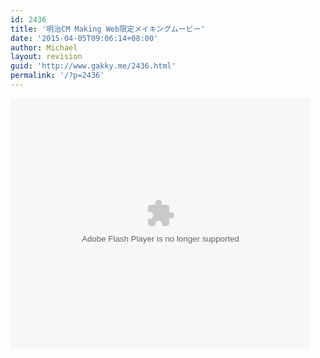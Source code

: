 ```yaml
---
id: 2436
title: '明治CM Making Web限定メイキングムービー'
date: '2015-04-05T09:06:14+08:00'
author: Michael
layout: revision
guid: 'http://www.gakky.me/2436.html'
permalink: '/?p=2436'
---
```


<embed height="400" src="http://www.tudou.com/v/IDdXdQ7BsUw/&bid=05&resourceId=0_05_05_99/v.swf" type="application/x-shockwave-flash" width="480"></embed>